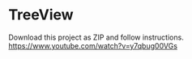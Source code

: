 # TreeView
Download this project as ZIP and follow instructions.
https://www.youtube.com/watch?v=y7qbug00VGs
